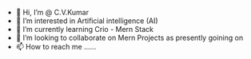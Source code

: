 - 👋 Hi, I’m @ C.V.Kumar
- 👀 I’m interested in Artificial intelligence (AI)
- 🌱 I’m currently learning Crio - Mern Stack
- 💞️ I’m looking to collaborate on Mern Projects as presently goining on 
- 📫 How to reach me ......
  
